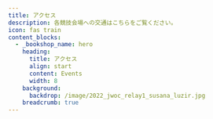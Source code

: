```yaml
---
title: アクセス
description: 各競技会場への交通はこちらをご覧ください。
icon: fas train
content_blocks:
  - _bookshop_name: hero
    heading:
      title: アクセス
      align: start
      content: Events
      width: 8
    background:
      backdrop: /image/2022_jwoc_relay1_susana_luzir.jpg
    breadcrumb: true
---
```

